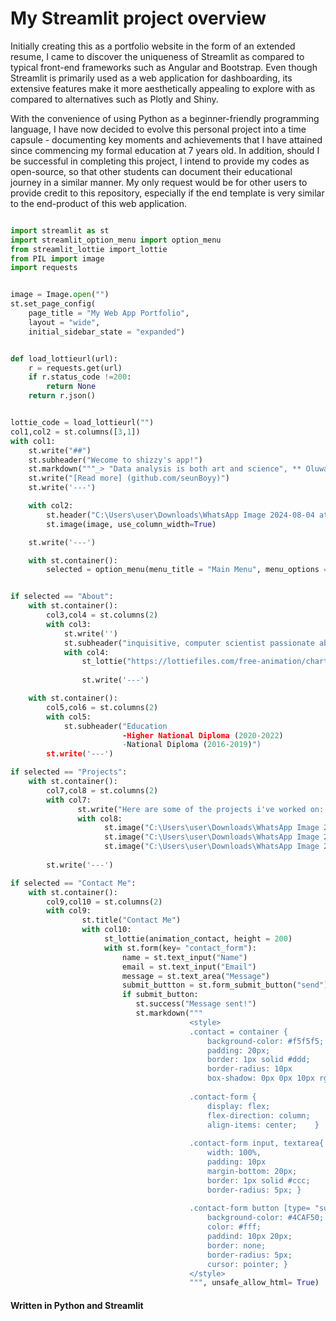 # My Streamlit project overview

Initially creating this as a portfolio website in the form of an extended resume, I came to discover the uniqueness of Streamlit as compared to typical front-end frameworks such as Angular and Bootstrap. Even though Streamlit is primarily used as a web application for dashboarding, its extensive features make it more aesthetically appealing to explore with as compared to alternatives such as Plotly and Shiny.

With the convenience of using Python as a beginner-friendly programming language, I have now decided to evolve this personal project into a time capsule - documenting key moments and achievements that I have attained since commencing my formal education at 7 years old. In addition, should I be successful in completing this project, I intend to provide my codes as open-source, so that other students can document their educational journey in a similar manner. My only request would be for other users to provide credit to this repository, especially if the end template is very similar to the end-product of this web application.

```python

import streamlit as st
import streamlit_option_menu import option_menu
from streamlit_lottie import_lottie
from PIL import image
import requests


image = Image.open("")
st.set_page_config(
    page_title = "My Web App Portfolio",
    layout = "wide",
    initial_sidebar_state = "expanded")


def load_lottieurl(url):
    r = requests.get(url)
    if r.status_code !=200:
        return None
    return r.json()


lottie_code = load_lottieurl("")
col1,col2 = st.columns([3,1])
with col1:
    st.write("##")
    st.subheader("Wecome to shizzy's app!")
    st.markdown("""_> "Data analysis is both art and science", ** Oluwaseun Emmanuel**""")
    st.write("[Read more] (github.com/seunBoyy)")
    st.write('---')

    with col2:
        st.header("C:\Users\user\Downloads\WhatsApp Image 2024-08-04 at 13.58.09_6856649a.jpg")
        st.image(image, use_column_width=True)

    st.write('---')

    with st.container():
        selected = option_menu(menu_title = "Main Menu", menu_options = ["About", "Projects", "Contact me"], icons = ["","",""], orientation = "horizontal")


if selected == "About":
    with st.container():
        col3,col4 = st.columns(2)
        with col3:
            st.write('')
            st.subheader("inquisitive, computer scientist passionate about turning data into insights")
            with col4:
                st_lottie("https://lottiefiles.com/free-animation/chart-diagram-hreI9ZgxO4")
                
                st.write('---')

    with st.container():
        col5,col6 = st.columns(2)
        with col5:
            st.subheader("Education
                         -Higher National Diploma (2020-2022)
                         -National Diploma (2016-2019)")
        st.write('---')

if selected == "Projects":
    with st.container():
        col7,col8 = st.columns(2)
        with col7:
               st.write("Here are some of the projects i've worked on: ")
               with col8:
                     st.image("C:\Users\user\Downloads\WhatsApp Image 2024-08-04 at 13.58.18_f799b065.jpg", caption = "project 1")
                     st.image("C:\Users\user\Downloads\WhatsApp Image 2024-08-04 at 13.58.19_c08fe846.jpg", caption = "project 2")
                     st.image("C:\Users\user\Downloads\WhatsApp Image 2024-08-04 at 13.58.20_2bfbda8c.jpg", caption = "project 3")
                     
        st.write('---')

if selected == "Contact Me":
    with st.container():
        col9,col10 = st.columns(2)
        with col9:
                st.title("Contact Me")
                with col10:
                     st_lottie(animation_contact, height = 200)
                     with st.form(key= "contact_form"):
                         name = st.text_input("Name")
                         email = st.text_input("Email")
                         message = st.text_area("Message")
                         submit_buttton = st.form_submit_button("send")
                         if submit_button:
                            st.success("Message sent!")
                            st.markdown("""
                                        <style>
                                        .contact = container {
                                            background-color: #f5f5f5;
                                            padding: 20px;
                                            border: 1px solid #ddd;
                                            border-radius: 10px
                                            box-shadow: 0px 0px 10px rgba(0,0,0,0.1);    }
                                        
                                        .contact-form {
                                            display: flex;
                                            flex-direction: column;
                                            align-items: center;    }
                                        
                                        .contact-form input, textarea{
                                            width: 100%,
                                            padding: 10px
                                            margin-bottom: 20px;
                                            border: 1px solid #ccc;
                                            border-radius: 5px; }
                                        
                                        .contact-form button [type= "submit"] {
                                            background-color: #4CAF50;
                                            color: #fff;
                                            paddind: 10px 20px;
                                            border: none;
                                            border-radius: 5px;
                                            cursor: pointer; }
                                        </style>
                                        """, unsafe_allow_html= True)

```
 
 #### Written in Python and Streamlit

